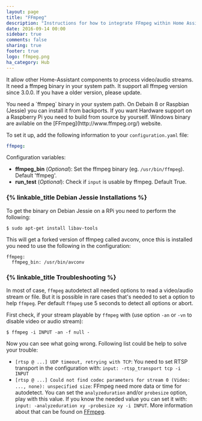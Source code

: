 ```yaml
---
layout: page
title: "FFmpeg"
description: "Instructions for how to integrate FFmpeg within Home Assistant."
date: 2016-09-14 00:00
sidebar: true
comments: false
sharing: true
footer: true
logo: ffmpeg.png
ha_category: Hub
---
```


It allow other Home-Assistant components to process video/audio streams. It need a ffmpeg binary in your system path. It support all ffmpeg version since 3.0.0. If you have a older version, please update.

<p class='note'>
You need a `ffmpeg` binary in your system path. On Debain 8 or Raspbian (Jessie) you can install it from backports. If you want Hardware support on a Raspberry Pi you need to build from source by yourself. Windows binary are avilable on the [FFmpeg](http://www.ffmpeg.org/) website.
</p>

To set it up, add the following information to your `configuration.yaml` file:

```yaml
ffmpeg:
```

Configuration variables:

- **ffmpeg_bin** (*Optional*): Set the ffmpeg binary (eg. `/usr/bin/ffmpeg`). Default 'ffmpeg'. 
- **run_test** (*Optional*):  Check if `input` is usable by ffmpeg. Default True.

### {% linkable_title Debian Jessie Installations %}
To get the binary on Debian Jessie on a RPi you need to perform the following:
```
$ sudo apt-get install libav-tools
```
This will get a forked version of ffmpeg called avconv, once this is installed you need to use the following in the configuration:

```
ffmpeg:
  ffmpeg_bin: /usr/bin/avconv
```

### {% linkable_title Troubleshooting %}

In most of case, `ffmpeg` autodetect all needed options to read a video/audio stream or file. But it is possible in rare cases that's needed to set a option to help `ffmpeg`. Per default `ffmpeg` use 5 seconds to detect all options or abort.

First check, if your stream playable by `ffmpeg` with (use option `-an` or `-vn` to disable video or audio stream):

```
$ ffmpeg -i INPUT -an -f null -
```

Now you can see what going wrong. Following list could be help to solve your trouble:

- `[rtsp @ ...] UDP timeout, retrying with TCP`: You need to set RTSP transport in the configuration with: `input: -rtsp_transport tcp -i INPUT`
- `[rtsp @ ...] Could not find codec parameters for stream 0 (Video: ..., none): unspecified size`: FFmpeg need more data or time for autodetect. You can set the `analyzeduration` and/or `probesize` option, play with this value. If you know the needed value you can set it  with: `input: -analyzeduration xy -probesize xy -i INPUT`. More information about that can be found on [FFmpeg](https://www.ffmpeg.org/ffmpeg-formats.html#Description).
